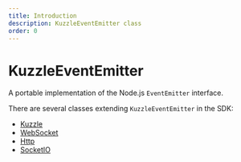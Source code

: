 ```yaml
---
title: Introduction
description: KuzzleEventEmitter class
order: 0
---
```


# KuzzleEventEmitter

A portable implementation of the Node.js `EventEmitter` interface.

There are several classes extending `KuzzleEventEmitter` in the SDK:

- [Kuzzle](/sdk/js/6/kuzzle)
- [WebSocket](/sdk/js/6/websocket)
- [Http](/sdk/js/6/http)
- [SocketIO](/sdk/js/6/socketio)
